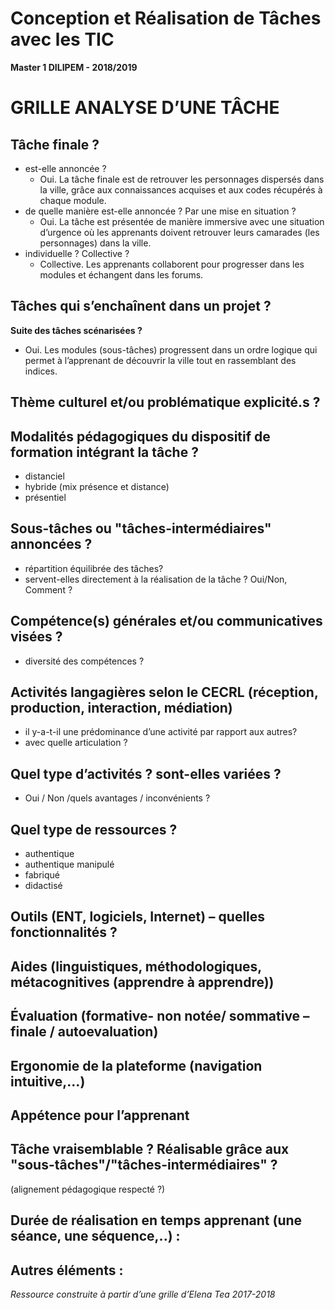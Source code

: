 # Conception et Réalisation de Tâches avec les TIC
**Master 1 DILIPEM - 2018/2019**

# GRILLE ANALYSE D’UNE TÂCHE

## Tâche finale ?
- est-elle annoncée ?
  - Oui. La tâche finale est de retrouver les personnages dispersés dans la ville, grâce aux connaissances acquises et aux codes récupérés à chaque module.
- de quelle manière est-elle annoncée ? Par une mise en situation ?
  - Oui. La tâche est présentée de manière immersive avec une situation d’urgence où les apprenants doivent retrouver leurs camarades (les personnages) dans la ville.
- individuelle ? Collective ?
  - Collective. Les apprenants collaborent pour progresser dans les modules et échangent dans les forums.

## Tâches qui s’enchaînent dans un projet ?
**Suite des tâches scénarisées ?**
  - Oui. Les modules (sous-tâches) progressent dans un ordre logique qui permet à l’apprenant de découvrir la ville tout en rassemblant des indices.

## Thème culturel et/ou problématique explicité.s ?

## Modalités pédagogiques du dispositif de formation intégrant la tâche ?
- distanciel
- hybride (mix présence et distance)
- présentiel

## Sous-tâches ou "tâches-intermédiaires" annoncées ?
- répartition équilibrée des tâches?
- servent-elles directement à la réalisation de la tâche ? Oui/Non, Comment ?

## Compétence(s) générales et/ou communicatives visées ?
- diversité des compétences ?

## Activités langagières selon le CECRL (réception, production, interaction, médiation)
- il y-a-t-il une prédominance d’une activité par rapport aux autres?
- avec quelle articulation ?

## Quel type d’activités ? sont-elles variées ? 
- Oui / Non /quels avantages / inconvénients ?

## Quel type de ressources ?
- authentique
- authentique manipulé
- fabriqué
- didactisé

## Outils (ENT, logiciels, Internet) – quelles fonctionnalités ?

## Aides (linguistiques, méthodologiques, métacognitives (apprendre à apprendre))

## Évaluation (formative- non notée/ sommative – finale / autoevaluation)

## Ergonomie de la plateforme (navigation intuitive,…)

## Appétence pour l’apprenant

## Tâche vraisemblable ? Réalisable grâce aux "sous-tâches"/"tâches-intermédiaires" ?
(alignement pédagogique respecté ?)

## Durée de réalisation en temps apprenant (une séance, une séquence,..) :

## Autres éléments :





_Ressource construite à partir d’une grille d’Elena Tea 2017-2018_
